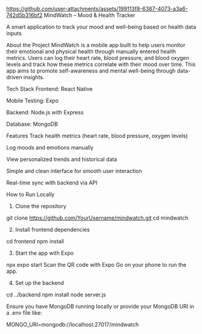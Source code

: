 
https://github.com/user-attachments/assets/199113f8-6387-4073-a3a6-742d5b316bf2
MindWatch – Mood & Health Tracker

A smart application to track your mood and well-being based on health data inputs

About the Project
MindWatch is a mobile app built to help users monitor their emotional and physical health through manually entered health metrics. Users can log their heart rate, blood pressure, and blood oxygen levels and track how these metrics correlate with their mood over time. This app aims to promote self-awareness and mental well-being through data-driven insights.

Tech Stack
Frontend: React Native

Mobile Testing: Expo

Backend: Node.js with Express

Database: MongoDB

Features
Track health metrics (heart rate, blood pressure, oxygen levels)

Log moods and emotions manually

View personalized trends and historical data

Simple and clean interface for smooth user interaction

Real-time sync with backend via API

How to Run Locally
1. Clone the repository

git clone https://github.com/YourUsername/mindwatch.git
cd mindwatch

2. Install frontend dependencies

cd frontend
npm install

3. Start the app with Expo

npx expo start
Scan the QR code with Expo Go on your phone to run the app.

4. Set up the backend

cd ../backend
npm install
node server.js

Ensure you have MongoDB running locally or provide your MongoDB URI in a .env file like:


MONGO_URI=mongodb://localhost:27017/mindwatch
